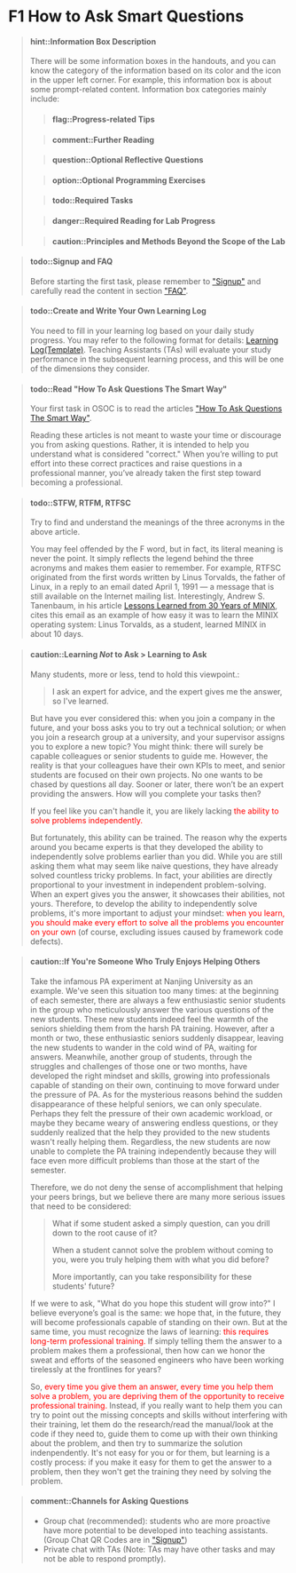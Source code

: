 <!-- # F1 如何科学地提问 -->
# F1 How to Ask Smart Questions

<!-- > #### hint::信息框说明
> 讲义中会出现一些信息框, 根据其颜色和左上角的图标可以得知信息的类别.
> 例如, 本信息框是一些提示相关的内容. 其它主要类别还有
> > #### flag::实验进度相关的提示
> -->
<!-- -->
<!-- > > #### comment::扩展阅读
> -->
<!-- -->
<!-- > > #### question::选做思考题
> -->
<!-- -->
<!-- > > #### option::选做编程题
> -->
<!-- -->
<!-- > > #### todo::实验必做内容
> -->
<!-- -->
<!-- > > #### danger::实验进度相关的必读信息
> -->
<!-- -->
<!-- > > #### caution::重要性超越实验的原则与方法 -->

> #### hint::Information Box Description
> There will be some information boxes in the handouts, and you can know the category of the information based on its color and the icon in the upper left corner. For example, this information box is about some prompt-related content. Information box categories mainly include:
>
> > #### flag::Progress-related Tips
>
> > #### comment::Further Reading
>
> > #### question::Optional Reflective Questions
>
> > #### option::Optional Programming Exercises
>
> > #### todo::Required Tasks
>
> > #### danger::Required Reading for Lab Progress
>
> > #### caution::Principles and Methods Beyond the Scope of the Lab

<!-- [ysyx-forum]: https://ysyx.oscc.cc/forum/ -->

<!-- > #### todo::填写通识问卷
> 在开始预学习的第一个任务之前，请大家认真阅读官网[《报名参与》](https://ysyx.oscc.cc/signup/)和[《常见问题》](https://ysyx.oscc.cc/project/faq.html)两部分内容，并填写[《“一生一芯”通识问卷》](https://www.wenjuan.pub/s/UZBZJv6ci37/#)。**注意：通识问卷可以重做很多次，只有达到100分才能申请入学答辩。** -->

<!-- 译者注：英文版删除通识问卷，保留signup和FAQ的部分 -->

> #### todo::Signup and FAQ
> Before starting the first task, please remember to ["Signup"](https://ysyx.oscc.cc/en/signup/) and carefully read the content in section ["FAQ"](https://ysyx.oscc.cc/en/project/faq.html).

<!-- > #### todo::创建并填写学习记录
> 你需要根据每天的学习情况填写学习记录,
> 具体格式可参考[学习记录表(模板)](https://docs.qq.com/sheet/DT2RPaWFzVGlzaG1T).
> 在后续的学习过程中, 这是助教评价你学习情况的其中一个维度. -->

> #### todo::Create and Write Your Own Learning Log
> You need to fill in your learning log based on your daily study progress.
> You may refer to the following format for details: [Learning Log(Template)](https://docs.google.com/spreadsheets/d/1F-M6_u2bhEq_7jr1Iz3GCi914Mx9A_huiUcqFhHsq9k/edit?usp=sharing).
> Teaching Assistants (TAs) will evaluate your study performance in the subsequent learning process, and this will be one of the dimensions they consider.

<!-- > #### todo::阅读“提问的智慧”（一生一芯版）
> 你在预学习中的第一个任务, 就是现在仔细阅读[“提问的智慧”（一生一芯版）][how to ask]这篇文章,
>
> 我们设置这道题并不是为了故意浪费大家的时间, 也不是为了阻止大家提出任何问题,
> 而是为了让大家知道"怎么提问是正确的". 当你愿意为这些"正确的做法"去努力,
> 并且尝试用专业的方式提出问题的时候, 你就已经迈出了成为"成为专业人士"的第一步.

[how to ask]: https://fa45epzd9c7.feishu.cn/docx/KMnFdHMgIozXL5xGmHHcpuU8nre
-->

> #### todo::Read "How To Ask Questions The Smart Way"
> Your first task in OSOC is to read the articles ["How To Ask Questions The Smart Way"](http://www.catb.org/~esr/faqs/smart-questions.html).
>
> Reading these articles is not meant to waste your time or discourage you from asking questions. Rather, it is intended to help you understand what is considered "correct." When you’re willing to put effort into these correct practices and raise questions in a professional manner, you’ve already taken the first step toward becoming a professional.

<!-- > #### todo::大佬三连: STFW, RTFM, RTFSC
> 尝试在上述文章中寻找并理解这三个缩写的含义.
>
> 你可能会觉得字母F冒犯了你, 但事实上这个字母的含义从来都不是重点,
> 它只是反映出这三个缩写背后的传奇色彩而更容易被大家记住而已.
> 例如, RTFSC起源于Linux之父Linus Torvalds在1991年4月1日回复邮件中的第一句话,
> 目前在网上还能搜到当时的邮件列表.
> 有趣的是, Andrew S. Tanenbaum在[Lessons Learned from 30 Years of MINIX][minix]
> 一文中把这封邮件作为MINIX操作系统容易学习的一个例子:
> 还处于学生时代的Linus Torvalds在10天之内就把MINIX学得差不多了.

[minix]: https://cacm.acm.org/magazines/2016/3/198874-lessons-learned-from-30-years-of-minix/fulltext -->

> #### todo::STFW, RTFM, RTFSC
> Try to find and understand the meanings of the three acronyms in the above article.
>
> You may feel offended by the F word, but in fact, its literal meaning is never the point. It simply reflects the legend behind the three acronyms and makes them easier to remember. For example, RTFSC originated from the first words written by Linus Torvalds, the father of Linux, in a reply to an email dated April 1, 1991 — a message that is still available on the Internet mailing list. Interestingly, Andrew S. Tanenbaum, in his article [Lessons Learned from 30 Years of MINIX](https://cacm.acm.org/magazines/2016/3/198874-lessons-learned-from-30-years-of-minix/fulltext), cites this email as an example of how easy it was to learn the MINIX operating system: Linus Torvalds, as a student, learned MINIX in about 10 days.

<!-- -->
<!-- > #### caution::与其说是学会提问, 倒不如说是学会不提问
> 很多同学不多不少都会抱有这样的观点:
> > 我向大佬请教, 大佬告诉我答案, 我就学习了.
>
> 但你是否想过, 将来你进入公司, 你的领导让你尝试一个技术方案;
> 或者是将来你进入学校的课题组, 你的导师让你探索一个新课题.
> 你可能会觉得: 到时候身边肯定有厉害的同事, 或者有师兄师姐来带我.
> 但实际情况是, 同事也要完成他的KPI, 师兄师姐也要做他们自己的课题,
> 没有人愿意被你一天到晚追着询问, 总有一天没有大佬告诉你答案, 你将要如何完成任务?
>
> 如果你觉得自己搞不定, 你很可能缺少<font color=red>独立解决问题的能力</font>.
>
> 但幸运的是, 这种能力是可以训练出来的.
> 你身边的大佬之所以成为了大佬, 是因为他们比你更早地锻炼出独立解决问题的能力:
> 当你还在向他们请教一个很傻的问题的时候, 他们早就解决过无数个奇葩问题了.
> 事实上, 你的能力是跟你独立解决问题的投入成正比的,
> 大佬告诉你答案, 展示的是大佬的能力, 并不是你的能力.
> 所以, 要锻炼出独立解决问题的能力, 更重要的是端正自己的心态:
> <font color=red>你来参加学习, 你就应该尽自己最大努力独立解决遇到的所有问题</font>
> (当然一些由于框架代码缺陷导致的问题除外). -->

> #### caution::Learning _Not_ to Ask > Learning to Ask
> Many students, more or less, tend to hold this viewpoint.:
> > I ask an expert for advice, and the expert gives me the answer, so I've learned.
>
> But have you ever considered this: when you join a company in the future, and your boss asks you to try out a technical solution; or when you join a research group at a university, and your supervisor assigns you to explore a new topic? You might think: there will surely be capable colleagues or senior students to guide me. However, the reality is that your colleagues have their own KPIs to meet, and senior students are focused on their own projects. No one wants to be chased by questions all day. Sooner or later, there won’t be an expert providing the answers. How will you complete your tasks then?
>
> If you feel like you can't handle it, you are likely lacking <font color=red>the ability to solve problems independently.</font>
>
> But fortunately, this ability can be trained. The reason why the experts around you became experts is that they developed the ability to independently solve problems earlier than you did. While you are still asking them what may seem like naive questions, they have already solved countless tricky problems. In fact, your abilities are directly proportional to your investment in independent problem-solving. When an expert gives you the answer, it showcases their abilities, not yours. Therefore, to develop the ability to independently solve problems, it's more important to adjust your mindset: <font color=red>when you learn, you should make every effort to solve all the problems you encounter on your own</font> (of course, excluding issues caused by framework code defects).

<!-- -->
<!-- > #### caution::我是一个很享受帮助别人的大佬
> 以南京大学令人闻风丧胆的PA实验为例, 我们见过太多这样的情况了:
> 每年学期开始的时候, 总有那么几位上一届的热心师兄在群里无微不至地解答新手同学的各种提问,
> 这些新手同学也确实在残酷的PA训练中感受到热心师兄为他们遮风挡雨的温暖.
> 但过了一两个月, 这些热心的师兄总是会突然消失, 留下这些新手同学在PA的寒风中彷徨地等待;
> 而另一部分同学早就在这一两个月的摸爬滚打中锻炼出正确的心态和技能,
> 成长为可以独当一面的专业人士, 在PA的鞭策下继续前行.
> 关于这些热心师兄突然消失的神秘原因, 我们不得而知,
> 也许是他们感受到自身的课业压力,
> 也许是他们对回答这些无尽的问题感到厌倦,
> 也许是他们突然觉得自己给新手同学提供的帮助其实帮不了他们.
> 但不管怎样, 那些新手同学已经无法独立完成PA的训练了,
> 因为他们将会面对比学期开始更困难的问题.
>
> 所以, 我们并不否认你在帮助同学的时候给你带来的成就感,
> 但我们认为, 有很多更严肃的问题需要思考:
> > 一个同学来提问, 如果说这个问题只是表象的话, 你能摸索出更本质的问题吗?
> >
> > 当一个同学不来询问你就无法解决问题的时候, 你之前所做的真的是在帮助他吗?
> >
> > 更重要地, 你能为这些同学的将来负责吗?
>
> 如果要问"你希望这位同学成长为什么样子", 我想大家的目标都是一致的:
> 希望他将来能成为可以独当一面的专业人士.
> 但同时你也需要认识到学习的规律: <font color=red>这是需要长期接受专业训练的</font>.
> 如果你仅仅把问题的答案告诉他, 他就可以成为专业人士,
> 那该如何对得起长年累月奋斗在一线的广大资深工程师们流下的汗水?
>
> 因此, <font color=red>你每一次直接把答案告诉他,
> 直接帮他们解决问题, 都是在剥夺他接受专业训练的机会.</font>
> 相反, 如果你真的希望能帮助他, 你可以尝试在不影响他训练的情况下指出他缺少的观念和技能,
> 该查资料/看手册/看代码, 就让他去查资料/看手册/看代码,
> 引导他针对问题提出自己的思考, 然后尝试并总结解决方案.
> 这对你和他来说都不容易, 但学习本身就是一件需要付出的事情:
> 如果你让他很方便地获得问题的答案, 那他就不能从解决这个问题的过程中收获应有的训练. -->

> #### caution::If You're Someone Who Truly Enjoys Helping Others
> Take the infamous PA experiment at Nanjing University as an example. We've seen this situation too many times: at the beginning of each semester, there are always a few enthusiastic senior students in the group who meticulously answer the various questions of the new students. These new students indeed feel the warmth of the seniors shielding them from the harsh PA training. However, after a month or two, these enthusiastic seniors suddenly disappear, leaving the new students to wander in the cold wind of PA, waiting for answers. Meanwhile, another group of students, through the struggles and challenges of those one or two months, have developed the right mindset and skills, growing into professionals capable of standing on their own, continuing to move forward under the pressure of PA. As for the mysterious reasons behind the sudden disappearance of these helpful seniors, we can only speculate. Perhaps they felt the pressure of their own academic workload, or maybe they became weary of answering endless questions, or they suddenly realized that the help they provided to the new students wasn't really helping them. Regardless, the new students are now unable to complete the PA training independently because they will face even more difficult problems than those at the start of the semester.
>
> Therefore, we do not deny the sense of accomplishment that helping your peers brings, but we believe there are many more serious issues that need to be considered:
>
> > What if some student asked a simply question, can you drill down to the root cause of it?
> >
> > When a student cannot solve the problem without coming to you, were you truly helping them with what you did before?
> >
> > More importantly, can you take responsibility for these students' future?
>
> If we were to ask, "What do you hope this student will grow into?" I believe everyone’s goal is the same: we hope that, in the future, they will become professionals capable of standing on their own. But at the same time, you must recognize the laws of learning: <font color=red>this requires long-term professional training.</font> If simply telling them the answer to a problem makes them a professional, then how can we honor the sweat and efforts of the seasoned engineers who have been working tirelessly at the frontlines for years?
>
> So, <font color=red>every time you give them an answer, every time you help them solve a problem, you are depriving them of the opportunity to receive professional training.</font> Instead, if you really want to help them you can try to point out the missing concepts and skills without interfering with their training, let them do the research/read the manual/look at the code if they need to, guide them to come up with their own thinking about the problem, and then try to summarize the solution indenpendently. It's not easy for you or for them, but learning is a costly process: if you make it easy for them to get the answer to a problem, then they won't get the training they need by solving the problem.

> #### comment::Channels for Asking Questions
> * Group chat (recommended): students who are more proactive have more potential to be developed into teaching assistants. (Group Chat QR Codes are in ["Signup"](https://ysyx.oscc.cc/en/signup/))
> * Private chat with TAs (Note: TAs may have other tasks and may not be able to respond promptly).